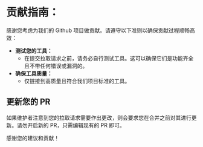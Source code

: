 # 贡献指南：

感谢您考虑为我们的 Github 项目做贡献。请遵守以下准则以确保贡献过程顺畅高效：

- **测试您的工具：**
  - 在提交拉取请求之前，请务必自行测试工具。这可以确保它们是功能齐全且不带任何错误或漏洞的。
- **确保工具质量：**
  - 仅链接到高质量且符合我们项目标准的工具。

## 更新您的 PR

如果维护者注意到您的拉取请求需要作出更改，则会要求您在合并之前对其进行更新。请勿开启新的 PR，只需编辑现有的 PR 即可。

感谢您的建议和贡献！